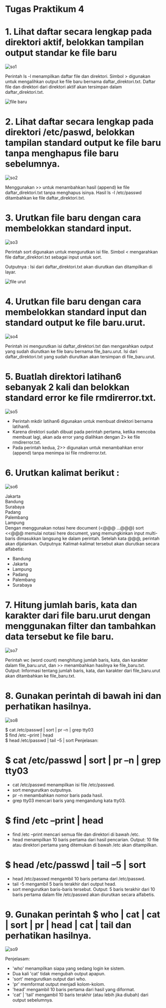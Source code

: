 # Tugas Praktikum 4

# 1. Lihat daftar secara lengkap pada direktori aktif, belokkan tampilan output standar ke file baru
![so1](https://github.com/user-attachments/assets/52390658-250d-44c7-962d-737f5b2d8665)

Perintah ls -l menampilkan daftar file dan direktori. Simbol > digunakan untuk mengalihkan output ke file baru bernama daftar_direktori.txt. 
Daftar file dan direktori dari direktori aktif akan tersimpan dalam daftar_direktori.txt.

![file baru](https://github.com/user-attachments/assets/6372fbd8-7495-43cb-8cde-48084fa0914c)


# 2. Lihat daftar secara lengkap pada direktori /etc/paswd, belokkan tampilan standard output ke file baru tanpa menghapus file baru sebelumnya.
![so2](https://github.com/user-attachments/assets/4bcea3d6-d9b1-464c-836f-07f4eff01539)

Menggunakan >> untuk menambahkan hasil (append) ke file daftar_direktori.txt tanpa menghapus isinya.
Hasil ls -l /etc/passwd ditambahkan ke file daftar_direktori.txt.

# 3. Urutkan file baru dengan cara membelokkan standard input.  
![so3](https://github.com/user-attachments/assets/540c4cc3-9a4c-4c9e-8ac3-74dedae8dde1)

Perintah sort digunakan untuk mengurutkan isi file. Simbol < mengarahkan file daftar_direktori.txt sebagai input untuk sort.

Outputnya :
Isi dari daftar_direktori.txt akan diurutkan dan ditampilkan di layar.

![file urut](https://github.com/user-attachments/assets/9c3e6455-40af-47cd-ae44-2788842268d3)

# 4. Urutkan file baru dengan cara membelokkan standard input dan standard output ke file baru.urut. 
![so4](https://github.com/user-attachments/assets/54312381-1433-4af0-8c9e-95059ff3ddb7)

Perintah ini mengurutkan isi daftar_direktori.txt dan mengarahkan output yang sudah diurutkan ke file baru bernama file_baru.urut.
Isi dari daftar_direktori.txt yang sudah diurutkan akan tersimpan di file_baru.urut.

# 5. Buatlah direktori latihan6 sebanyak 2 kali dan belokkan standard error ke file rmdirerror.txt.  
![so5](https://github.com/user-attachments/assets/bbc5a956-bb46-46ac-b71f-e5ad87f15f98)

- Perintah mkdir latihan6 digunakan untuk membuat direktori bernama latihan6.
- Karena direktori sudah dibuat pada perintah pertama, ketika mencoba membuat lagi, akan ada error yang dialihkan dengan 2> ke file rmdirerror.txt.
- Pada perintah kedua, 2>> digunakan untuk menambahkan error (append) tanpa menimpa isi file rmdirerror.txt.

# 6. Urutkan kalimat berikut :  
![so6](https://github.com/user-attachments/assets/425090bd-1fd7-44e3-b7ad-2efdded662d0)

Jakarta  
     Bandung  
     Surabaya  
     Padang  
     Palembang  
     Lampung  
     Dengan menggunakan notasi here document (<@@@ …@@@) 
sort <<@@@ memulai notasi here document, yang memungkinkan input multi-baris dimasukkan langsung ke dalam perintah. Setelah kata @@@, perintah akan dijalankan.
Outputnya:
Kalimat-kalimat tersebut akan diurutkan secara alfabetis:
- Bandung
- Jakarta
- Lampung
- Padang
- Palembang
- Surabaya


# 7. Hitung jumlah baris, kata dan karakter dari file baru.urut dengan menggunakan filter dan tambahkan data tersebut ke file baru. 
![so7](https://github.com/user-attachments/assets/74ee542d-83f1-4ba8-8220-f2340473463f)

Perintah wc (word count) menghitung jumlah baris, kata, dan karakter dalam file_baru.urut, dan >> menambahkan hasilnya ke file_baru.txt.
Output:
Informasi tentang jumlah baris, kata, dan karakter dari file_baru.urut akan ditambahkan ke file_baru.txt.

# 8. Gunakan perintah di bawah ini dan perhatikan hasilnya. 
![so8](https://github.com/user-attachments/assets/421ff33d-af2b-4dae-b87a-351af2fd51b7)

$ cat /etc/passwd | sort | pr –n | grep tty03  
$ find /etc –print | head  
$ head /etc/passwd | tail –5 | sort 
Penjelasan:      
# $ cat /etc/passwd | sort | pr –n | grep tty03
- cat /etc/passwd menampilkan isi file /etc/passwd.
- sort mengurutkan outputnya.
- pr -n menambahkan nomor baris pada hasil.
- grep tty03 mencari baris yang mengandung kata tty03.

# $ find /etc –print | head
- find /etc –print mencari semua file dan direktori di bawah /etc.
- head menampilkan 10 baris pertama dari hasil pencarian.
Output:
10 file atau direktori pertama yang ditemukan di bawah /etc akan ditampilkan.

# $ head /etc/passwd | tail –5 | sort
- head /etc/passwd mengambil 10 baris pertama dari /etc/passwd.
- tail -5 mengambil 5 baris terakhir dari output head.
- sort mengurutkan baris-baris tersebut.
Output:
5 baris terakhir dari 10 baris pertama dalam file /etc/passwd akan diurutkan secara alfabetis.

# 9. Gunakan perintah $ who | cat | cat | sort | pr | head | cat | tail dan perhatikan hasilnya.  
![so9](https://github.com/user-attachments/assets/498dd06e-c080-4efe-ac41-2fc1aacc27fd)

Penjelasam:
-  'who' menampilkan siapa yang sedang login ke sistem.
- Dua kali 'cat' tidak mengubah output apapun.
- 'sort' mengurutkan output dari who.
- 'pr' memformat output menjadi kolom-kolom.
- 'head' mengambil 10 baris pertama dari hasil yang diformat.
- 'cat' | 'tail' mengambil 10 baris terakhir (atau lebih jika diubah) dari output sebelumnya.
